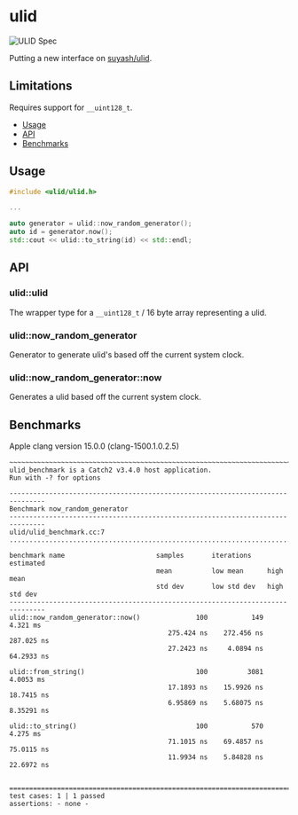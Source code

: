 # ulid

![ULID Spec](https://github.com/ulid/spec)

Putting a new interface on [suyash/ulid](https://github.com/suyash/ulid).

## Limitations

Requires support for `__uint128_t`.

- [Usage](#usage)
- [API](#api)
- [Benchmarks](#benchmarks)

## Usage

```c++
#include <ulid/ulid.h>

...

auto generator = ulid::now_random_generator();
auto id = generator.now();
std::cout << ulid::to_string(id) << std::endl;
```

## API

### ulid::ulid

The wrapper type for a `__uint128_t` / 16 byte array representing a ulid.

### ulid::now_random_generator

Generator to generate ulid's based off the current system clock.

### ulid::now_random_generator::now

Generates a ulid based off the current system clock.

## Benchmarks

Apple clang version 15.0.0 (clang-1500.1.0.2.5)

```
~~~~~~~~~~~~~~~~~~~~~~~~~~~~~~~~~~~~~~~~~~~~~~~~~~~~~~~~~~~~~~~~~~~~~~~~~~~~~~~
ulid_benchmark is a Catch2 v3.4.0 host application.
Run with -? for options

-------------------------------------------------------------------------------
Benchmark now_random_generator
-------------------------------------------------------------------------------
ulid/ulid_benchmark.cc:7
...............................................................................

benchmark name                       samples       iterations    estimated
                                     mean          low mean      high mean
                                     std dev       low std dev   high std dev
-------------------------------------------------------------------------------
ulid::now_random_generator::now()              100           149      4.321 ms 
                                        275.424 ns    272.456 ns    287.025 ns 
                                        27.2423 ns     4.0894 ns    64.2933 ns 
                                                                               
ulid::from_string()                            100          3081     4.0053 ms 
                                        17.1893 ns    15.9926 ns    18.7415 ns 
                                        6.95869 ns    5.68075 ns    8.35291 ns 
                                                                               
ulid::to_string()                              100           570      4.275 ms 
                                        71.1015 ns    69.4857 ns    75.0115 ns 
                                        11.9934 ns    5.84828 ns    22.6972 ns 
                                                                               

===============================================================================
test cases: 1 | 1 passed
assertions: - none -
```
